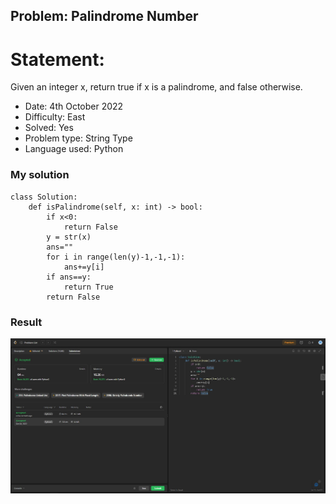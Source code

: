 ## Problem: Palindrome Number

# Statement:

<p>
Given an integer x, return true if x is a 
palindrome, and false otherwise.
</p>

- Date: 4th October 2022
- Difficulty: East
- Solved: Yes
- Problem type: String Type
- Language used: Python

### My solution

```
class Solution:
    def isPalindrome(self, x: int) -> bool:
        if x<0:
            return False
        y = str(x)
        ans=""
        for i in range(len(y)-1,-1,-1):
            ans+=y[i]
        if ans==y:
            return True
        return False
```

### Result

<img src="../images/problem10.jpg">

